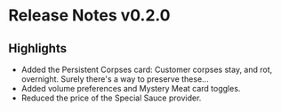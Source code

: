 # Release Notes v0.2.0

## Highlights
- Added the Persistent Corpses card: Customer corpses stay, and rot, overnight. Surely there's a way to preserve these...
- Added volume preferences and Mystery Meat card toggles.
- Reduced the price of the Special Sauce provider.
